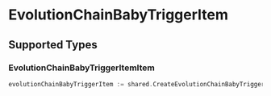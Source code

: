 # EvolutionChainBabyTriggerItem


## Supported Types

### EvolutionChainBabyTriggerItemItem

```go
evolutionChainBabyTriggerItem := shared.CreateEvolutionChainBabyTriggerItemEvolutionChainBabyTriggerItemItem(shared.EvolutionChainBabyTriggerItemItem{/* values here */})
```

